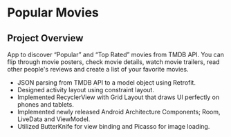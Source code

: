# Popular Movies

## Project Overview
App to discover “Popular” and “Top Rated” movies from TMDB API.
You can flip through movie posters, check movie details, watch movie
trailers, read other people's reviews and create a list of your
favorite movies.

- JSON parsing from TMDB API to a model object using Retrofit.
- Designed activity layout using constraint layout.
- Implemented RecyclerView with Grid Layout that draws UI perfectly on phones and tablets.
- Implemented newly released Android Architecture Components; Room, LiveData and
ViewModel.
- Utilized ButterKnife for view binding and Picasso for image loading.
